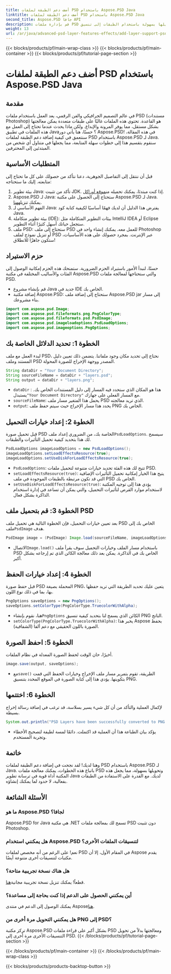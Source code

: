 ```yaml
---
title: أضف دعم الطبقة لملفات PSD باستخدام Aspose.PSD Java
linktitle: أضف دعم الطبقة لملفات PSD باستخدام Aspose.PSD Java
second_title: Aspose.PSD جافا API
description: قم بإدارة ملفات PSD وتحويلها بسهولة باستخدام الطبقات إلى تنسيق PNG باستخدام Aspose.PSD لـ Java! مثالي للمطورين الذين يحتاجون إلى معالجة الرسومات.
weight: 13
url: /ar/java/advanced-psd-layer-features-effects/add-layer-support-psd-files/
---
```


{{< blocks/products/pf/main-wrap-class >}}
{{< blocks/products/pf/main-container >}}
{{< blocks/products/pf/tutorial-page-section >}}

# أضف دعم الطبقة لملفات PSD باستخدام Aspose.PSD Java

## مقدمة
في عالم التصميم الجرافيكي والفن الرقمي، يعد العمل باستخدام ملفات PSD (مستندات Photoshop) هو القاعدة. تحتوي هذه الملفات غالبًا على طبقات متعددة يمكن معالجتها بشكل مستقل، مما يوفر المرونة والإبداع. ولكن ماذا يحدث عندما تحتاج إلى العمل مع هذه الملفات في تطبيق Java؟ حسنًا، هنا يأتي دور Aspose.PSD! في هذه المقالة، سنتعمق في كيفية إضافة دعم الطبقة لملفات PSD باستخدام Aspose.PSD لـ Java. سنقوم بتقسيم هذا إلى خطوات سهلة المتابعة، مما يجعلها في متناول أي شخص من المبتدئين إلى المحترفين.
## المتطلبات الأساسية
قبل أن ننتقل إلى التفاصيل الجوهرية، دعنا نتأكد من حصولك على كل ما تحتاج إلى متابعته. إليك ما ستحتاجه:
1.  بيئة تطوير Java: تأكد من تثبيت JDK. إذا كنت مبتدئا، يمكنك تحميله من[موقع أوراكل](https://www.oracle.com/java/technologies/javase-jdk11-downloads.html).
2.  Aspose.PSD لـ Java: ستحتاج إلى الحصول على مكتبة Aspose.PSD لـ Java. يمكنك تنزيله[هنا](https://releases.aspose.com/psd/java/).
3. الفهم الأساسي لـ Java: يفترض هذا الدليل أن لديك فهمًا أساسيًا لكيفية كتابة كود Java.
4. بيئة تطوير متكاملة (IDE): بيئات التطوير المتكاملة مثل IntelliJ IDEA أو Eclipse ستجعل حياتك أسهل كثيرًا أثناء التطوير.
5. ملف PSD: ستحتاج إلى ملف PSD للعمل معه. يمكنك إنشاء واحد في Photoshop أو تنزيل نموذج لملف PSD عبر الإنترنت.
بمجرد حصولك على هذه الأساسيات، ستكون جاهزًا للانطلاق!
## حزم الاستيراد
حسنًا، لنبدأ الأمور باستيراد الحزم الضرورية. ستمنحك هذه الحزم إمكانية الوصول إلى الفئات والأساليب المختلفة في مكتبة Aspose.PSD والتي ستحتاجها لمعالجة ملفات PSD.

- قم بإنشاء مشروع Java جديد في IDE الخاص بك.
- إضافة مكتبة Aspose.PSD: ستحتاج إلى إضافة ملف Aspose.PSD jar إلى مسار بناء مشروعك.
```java
import com.aspose.psd.Image;
import com.aspose.psd.fileformats.png.PngColorType;
import com.aspose.psd.fileformats.psd.PsdImage;
import com.aspose.psd.imageloadoptions.PsdLoadOptions;
import com.aspose.psd.imageoptions.PngOptions;
```
## الخطوة 1: تحديد الدلائل الخاصة بك
لبدء العمل مع ملف PSD، نحتاج إلى تحديد مكان وجود ملفاتنا. يتضمن ذلك تعيين دليل المستند وملف PSD المصدر ووجهة الإخراج للصورة المحولة.

```java
String dataDir = "Your Document Directory";
String sourceFileName = dataDir + "layers.psd";
String output = dataDir + "layers.png";
```

- `dataDir` : هذا هو المكان الذي ستحدد فيه المسار إلى دليل المستندات الخاص بك. يستبدل`"Your Document Directory"` مع المسار الفعلي على جهازك.
- `sourceFileName`: يحمل هذا المتغير مسار ملف PSD الذي تريد معالجته.
- `output`: يحدد هذا مسار الإخراج حيث سيتم حفظ ملف PNG الخاص بك.
## الخطوة 2: إعداد خيارات التحميل
 قبل تحميل صورة PSD الخاصة بك، من الضروري إعداد ملف`PsdLoadOptions`. سيسمح لك هذا بتحديد كيفية تحميل التأثيرات والطبقات.

```java
PsdLoadOptions imageLoadOptions = new PsdLoadOptions();
imageLoadOptions.setLoadEffectsResource(true);
imageLoadOptions.setUseDiskForLoadEffectsResource(true);
```

- `PsdLoadOptions`: تتيح لك هذه الفئة تحديد خيارات متنوعة لتحميل ملفات PSD.
- `setLoadEffectsResource(true)`: يتيح هذا الخيار إمكانية تحميل التأثيرات الإضافية التي قد تكون مرتبطة بالطبقات الموجودة في ملف PSD الخاص بك.
- `setUseDiskForLoadEffectsResource(true)`: يؤدي هذا إلى توجيه المكتبة لاستخدام موارد القرص لتأثيرات التحميل، والتي يمكن أن تساعد في إدارة استخدام الذاكرة بشكل فعال.
## الخطوة 3: قم بتحميل ملف PSD
 بعد تعيين خيارات التحميل، فإن الخطوة التالية هي تحميل ملف PSD الخاص بك إلى ملف`PsdImage` هدف.

```java
PsdImage image = (PsdImage) Image.load(sourceFileName, imageLoadOptions);
```

-  الاتصال`Image.load()` باستخدام مسار الملف وخيارات التحميل سوف يقرأ ملف PSD الخاص بك في الذاكرة. يمكن بعد ذلك معالجة الكائن الذي تم إرجاعه بشكل أكبر.
## الخطوة 4: إعداد خيارات الحفظ
قبل حفظ صورة PSD المحملة بصيغة PNG، يتعين عليك تحديد الطريقة التي تريد حفظها بها، بما في ذلك نوع اللون.

```java
PngOptions saveOptions = new PngOptions();
saveOptions.setColorType(PngColorType.TruecolorWithAlpha);
```

-  هنا، نقوم بإنشاء`PngOptions` الكائن الذي يسمح لنا بتحديد كيفية تنسيق PNG الناتج.
- `setColorType(PngColorType.TruecolorWithAlpha)`: يخبر هذا Aspose بحفظ الصورة باللون الحقيقي مع دعم ألفا (الشفافية).
## الخطوة 5: احفظ الصورة
أخيرًا، حان الوقت لحفظ الصورة المعدلة في نظام الملفات.

```java
image.save(output, saveOptions);
```

-  مع`save()` الطريقة، تقوم بتمرير مسار ملف الإخراج وخيارات الحفظ التي قمت بتكوينها. يؤدي هذا إلى كتابة الصورة في الموقع المحدد بتنسيق PNG.
## الخطوة 6: اختتمها
لإكمال العملية والتأكد من أن كل شيء يسير بسلاسة، قد ترغب في إضافة رسالة إخراج بسيطة.

```java
System.out.println("PSD Layers have been successfully converted to PNG!");
```

- يؤكد بيان الطباعة هذا أن العملية قد اكتملت. دائمًا لمسة لطيفة لتصحيح الأخطاء وتجربة المستخدم.
## خاتمة
وهنا لديك! لقد نجحت في إضافة دعم الطبقة لملفات PSD باستخدام Aspose.PSD لـ Java. باتباع هذه الخطوات، يمكنك معالجة ملفات PSD وتحويلها بسهولة، مما يجعل هذه المكتبة أداة قوية في ترسانة تطوير Java لديك.
مع القدرة على الاستفادة من الطبقات بفعالية، لا حدود لما يمكنك إنشاؤه.
## الأسئلة الشائعة
### ما هو Aspose.PSD لجافا؟
Aspose.PSD for Java هي مكتبة .NET تسمح لك بمعالجة ملفات PSD دون تثبيت Photoshop.
### هل يمكنني استخدام Aspose.PSD لتنسيقات الملفات الأخرى؟
نعم! على الرغم من أنه مخصص لملفات PSD في المقام الأول، إلا أن Aspose يقدم مكتبات لتنسيقات أخرى متنوعة أيضًا.
### هل هناك نسخة تجريبية متاحة؟
 قطعاً! يمكنك تنزيل نسخة تجريبية مجانية[هنا](https://releases.aspose.com/).
### أين يمكنني الحصول على الدعم إذا كنت بحاجة إلى مساعدة؟
 يمكنك الوصول إلى الدعم في منتدى Aspose[هنا](https://forum.aspose.com/c/psd/34).
### هل يمكنني التحويل مرة أخرى من PNG إلى PSD؟
تركز مكتبة Aspose.PSD بشكل أكبر على قراءة ملفات PSD ومعالجتها بدلاً من تحويل التنسيقات الأخرى مرة أخرى إلى PSD.
{{< /blocks/products/pf/tutorial-page-section >}}

{{< /blocks/products/pf/main-container >}}
{{< /blocks/products/pf/main-wrap-class >}}

{{< blocks/products/products-backtop-button >}}
